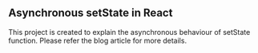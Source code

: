 ## Asynchronous setState in React

This project is created to explain the asynchronous behaviour of setState function. Please refer the blog article for more details.
